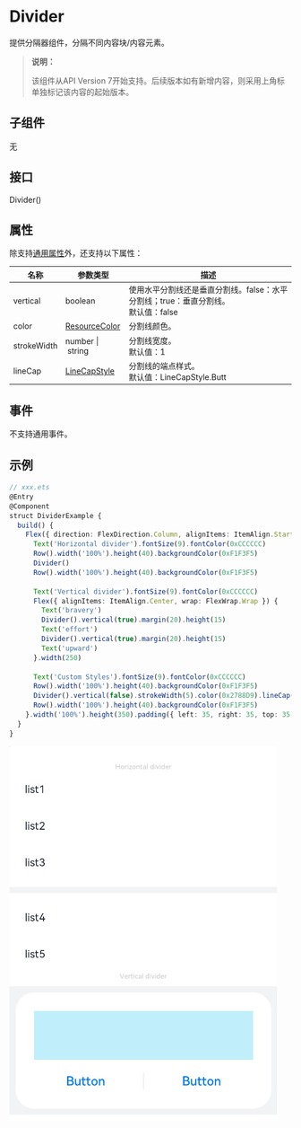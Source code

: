 # Divider

提供分隔器组件，分隔不同内容块/内容元素。

>  **说明：**
>
>  该组件从API Version 7开始支持。后续版本如有新增内容，则采用上角标单独标记该内容的起始版本。


## 子组件

无


## 接口

Divider()

## 属性

除支持[通用属性](ts-universal-attributes-size.md)外，还支持以下属性：

| 名称      | 参数类型         | 描述        |
| ----------- | ---------- | ------------------ |
| vertical    | boolean | 使用水平分割线还是垂直分割线。false：水平分割线；true：垂直分割线。<br/>默认值：false |
| color       | [ResourceColor](ts-types.md#resourcecolor8) | 分割线颜色。 |
| strokeWidth | number&nbsp;\|&nbsp;string | 分割线宽度。<br/>默认值：1 |
| lineCap     | [LineCapStyle](ts-appendix-enums.md#linecapstyle) | 分割线的端点样式。<br/>默认值：LineCapStyle.Butt |


## 事件

不支持通用事件。


## 示例

```ts
// xxx.ets
@Entry
@Component
struct DividerExample {
  build() {
    Flex({ direction: FlexDirection.Column, alignItems: ItemAlign.Start, justifyContent: FlexAlign.SpaceBetween }) {
      Text('Horizontal divider').fontSize(9).fontColor(0xCCCCCC)
      Row().width('100%').height(40).backgroundColor(0xF1F3F5)
      Divider()
      Row().width('100%').height(40).backgroundColor(0xF1F3F5)

      Text('Vertical divider').fontSize(9).fontColor(0xCCCCCC)
      Flex({ alignItems: ItemAlign.Center, wrap: FlexWrap.Wrap }) {
        Text('bravery')
        Divider().vertical(true).margin(20).height(15)
        Text('effort')
        Divider().vertical(true).margin(20).height(15)
        Text('upward')
      }.width(250)

      Text('Custom Styles').fontSize(9).fontColor(0xCCCCCC)
      Row().width('100%').height(40).backgroundColor(0xF1F3F5)
      Divider().vertical(false).strokeWidth(5).color(0x2788D9).lineCap(LineCapStyle.Round)
      Row().width('100%').height(40).backgroundColor(0xF1F3F5)
    }.width('100%').height(350).padding({ left: 35, right: 35, top: 35 })
  }
}
```

![zh-cn_image_0000001174422926](figures/zh-cn_image_0000001174422926.png)
